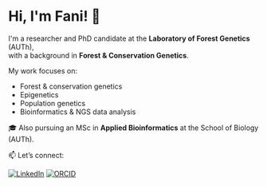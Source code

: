 # Hi, I'm Fani! 👋

I'm a researcher and PhD candidate at the **Laboratory of Forest Genetics** (AUTh),  
with a background in **Forest & Conservation Genetics**.

My work focuses on:
- Forest & conservation genetics 
- Epigenetics
- Population genetics
- Bioinformatics & NGS data analysis

🎓 Also pursuing an MSc in **Applied Bioinformatics** at the School of Biology (AUTh).


📫 Let’s connect:

[![LinkedIn](https://img.shields.io/badge/LinkedIn-blue?style=flat&logo=linkedin)](https://www.linkedin.com/in/fani-g-lyrou-3352ab109/)
[![ORCID](https://img.shields.io/badge/ORCID-000000?style=flat&logo=orcid)](https://orcid.org/0000-0002-7739-906X)
